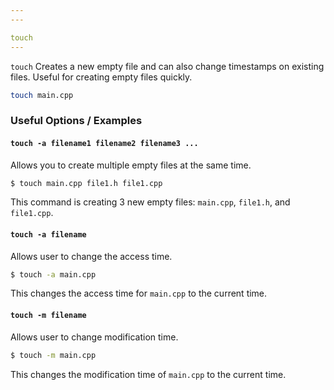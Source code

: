 ```yaml
---
---

touch
---
```

`touch` Creates a new empty file and can also change timestamps on existing files. Useful for creating empty files quickly.
<!-- one line explanation would go here -->

<!-- minimal example -->
~~~ bash
touch main.cpp
~~~

<!--more-->

### Useful Options / Examples 

#### `touch -a filename1 filename2 filename3 ...`

Allows you to create multiple empty files at the same time.

~~~ bash
$ touch main.cpp file1.h file1.cpp
~~~
This command is creating 3 new empty files: `main.cpp`, `file1.h`, and `file1.cpp`.

#### `touch -a filename`

Allows user to change the access time.

~~~ bash
$ touch -a main.cpp
~~~
This changes the access time for `main.cpp` to the current time. 

#### `touch -m filename`

Allows user to change modification time.

~~~ bash
$ touch -m main.cpp
~~~ 
This changes the modification time of `main.cpp` to the current time.
